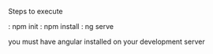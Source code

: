 Steps to execute 

: npm init 
: npm install 
: ng serve 

you must have angular installed on your development server 
